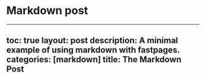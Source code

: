 # Markdown post
---
toc: true
layout: post
description: A minimal example of using markdown with fastpages.
categories: [markdown]
title: The Markdown Post
---
